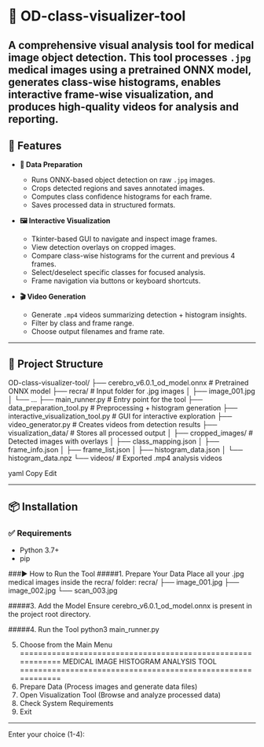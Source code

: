 # 🧠 OD-class-visualizer-tool

A comprehensive visual analysis tool for medical image object detection. This tool processes `.jpg` medical images using a pretrained ONNX model, generates class-wise histograms, enables interactive frame-wise visualization, and produces high-quality videos for analysis and reporting.
---

## 🚀 Features

- **🔧 Data Preparation**
  - Runs ONNX-based object detection on raw `.jpg` images.
  - Crops detected regions and saves annotated images.
  - Computes class confidence histograms for each frame.
  - Saves processed data in structured formats.

- **🖼️ Interactive Visualization**
  - Tkinter-based GUI to navigate and inspect image frames.
  - View detection overlays on cropped images.
  - Compare class-wise histograms for the current and previous 4 frames.
  - Select/deselect specific classes for focused analysis.
  - Frame navigation via buttons or keyboard shortcuts.

- **🎬 Video Generation**
  - Generate `.mp4` videos summarizing detection + histogram insights.
  - Filter by class and frame range.
  - Choose output filenames and frame rate.

---

## 📁 Project Structure

OD-class-visualizer-tool/
├── cerebro_v6.0.1_od_model.onnx # Pretrained ONNX model
├── recra/ # Input folder for .jpg images
│ ├── image_001.jpg
│ └── ...
├── main_runner.py # Entry point for the tool
├── data_preparation_tool.py # Preprocessing + histogram generation
├── interactive_visualization_tool.py # GUI for interactive exploration
├── video_generator.py # Creates videos from detection results
├── visualization_data/ # Stores all processed output
│ ├── cropped_images/ # Detected images with overlays
│ ├── class_mapping.json
│ ├── frame_info.json
│ ├── frame_list.json
│ ├── histogram_data.json
│ └── histogram_data.npz
└── videos/ # Exported .mp4 analysis videos

yaml
Copy
Edit

---

## 📦 Installation

### ✅ Requirements

- Python 3.7+
- pip

###▶️ How to Run the Tool
#####1. Prepare Your Data
Place all your .jpg medical images inside the recra/ folder:
recra/
├── image_001.jpg
├── image_002.jpg
└── scan_003.jpg

#####3. Add the Model
Ensure cerebro_v6.0.1_od_model.onnx is present in the project root directory.

#####4. Run the Tool
python3 main_runner.py

5. Choose from the Main Menu
============================================================
             MEDICAL IMAGE HISTOGRAM ANALYSIS TOOL
============================================================
1. Prepare Data (Process images and generate data files)
2. Open Visualization Tool (Browse and analyze processed data)
3. Check System Requirements
4. Exit
------------------------------------------------------------
Enter your choice (1-4):
